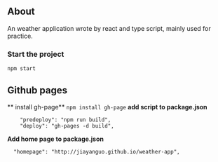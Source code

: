 ## About
An weather application wrote by react and type script, mainly used for practice.

### Start the project
`npm start`



## Github pages
** install gh-page**
`npm install gh-page`
**add script to package.json**
```
    "predeploy": "npm run build",
    "deploy": "gh-pages -d build",
```
**Add home page to package.json**
```
  "homepage": "http://jiayanguo.github.io/weather-app",
```

